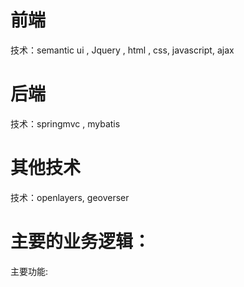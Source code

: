 # 前端

技术：semantic ui , Jquery , html , css, javascript, ajax

# 后端

技术：springmvc , mybatis

# 其他技术

技术：openlayers, geoverser

# 主要的业务逻辑：

主要功能:

